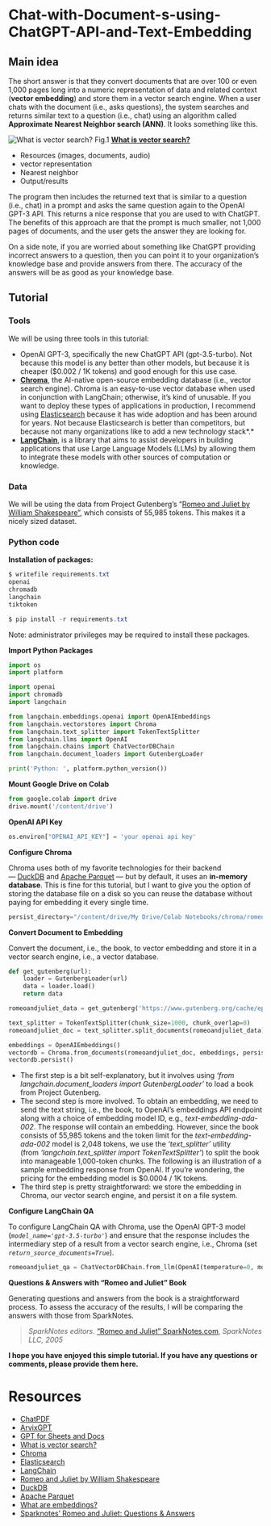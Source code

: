 # Chat-with-Document-s-using-ChatGPT-API-and-Text-Embedding
## Main idea

The short answer is that they convert documents that are over 100 or even 1,000 pages long into a numeric representation of data and related context (**vector embedding**) and store them in a vector search engine. When a user chats with the document (i.e., asks questions), the system searches and returns similar text to a question (i.e., chat) using an algorithm called **Approximate Nearest Neighbor search (ANN)**. It looks something like this.

![****[What is vector search?](https://www.elastic.co/cn/what-is/vector-search)****](https://user-images.githubusercontent.com/65004114/226753565-e2230d59-5750-4d77-840f-4f777441a4dc.png)
Fig.1 ****[What is vector search?](https://www.elastic.co/cn/what-is/vector-search)****

- Resources (images, documents, audio)
- vector representation
- Nearest neighbor
- Output/results

The program then includes the returned text that is similar to a question (i.e., chat) in a prompt and asks the same question again to the OpenAI GPT-3 API. This returns a nice response that you are used to with ChatGPT. The benefits of this approach are that the prompt is much smaller, not 1,000 pages of documents, and the user gets the answer they are looking for.

On a side note, if you are worried about something like ChatGPT providing incorrect answers to a question, then you can point it to your organization’s knowledge base and provide answers from there. The accuracy of the answers will be as good as your knowledge base.

## Tutorial

### Tools

We will be using three tools in this tutorial:

- OpenAI GPT-3, specifically the new ChatGPT API (gpt-3.5-turbo). Not because this model is any better than other models, but because it is cheaper ($0.002 / 1K tokens) and good enough for this use case.
- [**Chroma**](https://www.trychroma.com/), the AI-native open-source embedding database (i.e., vector search engine). Chroma is an easy-to-use vector database when used in conjunction with LangChain; otherwise, it’s kind of unusable. If you want to deploy these types of applications in production, I recommend using [Elasticsearch](https://www.elastic.co/) because it has wide adoption and has been around for years. Not because Elasticsearch is better than competitors, but because not many organizations like to add a new technology stack*.*
- [**LangChain**](https://github.com/hwchase17/langchain), is a library that aims to assist developers in building applications that use Large Language Models (LLMs) by allowing them to integrate these models with other sources of computation or knowledge.

### Data

We will be using the data from Project Gutenberg’s “[Romeo and Juliet by William Shakespeare”](https://www.gutenberg.org/ebooks/1513), which consists of 55,985 tokens. This makes it a nicely sized dataset.

### Python code

**Installation of packages:**

```powershell
$ writefile requirements.txt
openai
chromadb
langchain
tiktoken
```

```powershell
$ pip install -r requirements.txt
```

Note: administrator privileges may be required to install these packages.

**Import Python Packages**

```python
import os
import platform

import openai
import chromadb
import langchain

from langchain.embeddings.openai import OpenAIEmbeddings
from langchain.vectorstores import Chroma
from langchain.text_splitter import TokenTextSplitter
from langchain.llms import OpenAI
from langchain.chains import ChatVectorDBChain
from langchain.document_loaders import GutenbergLoader

print('Python: ', platform.python_version())
```

**Mount Google Drive on Colab**

```python
from google.colab import drive
drive.mount('/content/drive')
```

**OpenAI API Key**

```python
os.environ["OPENAI_API_KEY"] = 'your openai api key'
```

**Configure Chroma**

Chroma uses both of my favorite technologies for their backend — [DuckDB](https://duckdb.org/) and [Apache Parquet](https://parquet.apache.org/) — but by default, it uses an **in-memory database**. This is fine for this tutorial, but I want to give you the option of storing the database file on a disk so you can reuse the database without paying for embedding it every single time.

```python
persist_directory="/content/drive/My Drive/Colab Notebooks/chroma/romeo"
```

**Convert Document to Embedding**

Convert the document, i.e., the book, to vector embedding and store it in a vector search engine, i.e., a vector database.

```python
def get_gutenberg(url):
    loader = GutenbergLoader(url)
    data = loader.load()
    return data
```

```python
romeoandjuliet_data = get_gutenberg('https://www.gutenberg.org/cache/epub/1513/pg1513.txt')

text_splitter = TokenTextSplitter(chunk_size=1000, chunk_overlap=0)
romeoandjuliet_doc = text_splitter.split_documents(romeoandjuliet_data)

embeddings = OpenAIEmbeddings()
vectordb = Chroma.from_documents(romeoandjuliet_doc, embeddings, persist_directory=persist_directory)
vectordb.persist()
```

- The first step is a bit self-explanatory, but it involves using *‘from langchain.document_loaders import GutenbergLoader’* to load a book from Project Gutenberg.
- The second step is more involved. To obtain an embedding, we need to send the text string, i.e., the book, to OpenAI’s embeddings API endpoint along with a choice of embedding model ID, e.g., *text-embedding-ada-002*. The response will contain an embedding. However, since the book consists of 55,985 tokens and the token limit for the *text-embedding-ada-002* model is 2,048 tokens, we use the *‘text_splitter’* utility (from *‘langchain.text_splitter import TokenTextSplitter’*) to split the book into manageable 1,000-token chunks. The following is an illustration of a sample embedding response from OpenAI. If you’re wondering, the pricing for the embedding model is $0.0004 / 1K tokens.
- The third step is pretty straightforward: we store the embedding in Chroma, our vector search engine, and persist it on a file system.

**Configure LangChain QA**

To configure LangChain QA with Chroma, use the OpenAI GPT-3 model (*`model_name='gpt-3.5-turbo'`*) and ensure that the response includes the intermediary step of a result from a vector search engine, i.e., Chroma (set *`return_source_documents=True`*).

```python
romeoandjuliet_qa = ChatVectorDBChain.from_llm(OpenAI(temperature=0, model_name="gpt-3.5-turbo"), vectordb, return_source_documents=True)
```

**Questions & Answers with “Romeo and Juliet” Book**

Generating questions and answers from the book is a straightforward process. To assess the accuracy of the results, I will be comparing the answers with those from SparkNotes.

> *SparkNotes editors.* [“Romeo and Juliet” SparkNotes.com](https://www.sparknotes.com/shakespeare/romeojuliet/key-questions-and-answers/), *SparkNotes LLC, 2005*
> 

**I hope you have enjoyed this simple tutorial. If you have any questions or comments, please provide them here.**

# **Resources**

- [ChatPDF](https://www.chatpdf.com/)
- [ArvixGPT](https://chrome.google.com/webstore/detail/arxivgpt/fbbfpcjhnnklhmncjickdipdlhoddjoh)
- [GPT for Sheets and Docs](https://workspace.google.com/marketplace/app/gpt_for_sheets_and_docs/677318054654)
- [What is vector search?](https://www.elastic.co/what-is/vector-search)
- [Chroma](https://www.trychroma.com/)
- [Elasticsearch](https://www.elastic.co/)
- [LangChain](https://github.com/hwchase17/langchain)
- [Romeo and Juliet by William Shakespeare](https://www.gutenberg.org/ebooks/1513)
- [DuckDB](https://duckdb.org/)
- [Apache Parquet](https://parquet.apache.org/)
- [What are embeddings?](https://platform.openai.com/docs/guides/embeddings/what-are-embeddings)
- [Sparknotes’ Romeo and Juliet: Questions & Answers](https://www.sparknotes.com/shakespeare/romeojuliet/key-questions-and-answers/)
